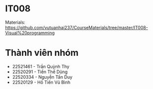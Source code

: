 # IT008
Materials: https://github.com/vutuanhai237/CourseMaterials/tree/master/IT008-Visual%20programming
# Thành viên nhóm
+ 22521461 - Trần Quỳnh Thy
+ 22520291 - Tiền Thế Dũng
+ 22520334 - Nguyễn Tấn Duy
+ 22520129 - Hồ Tiến Vũ Bình
  
